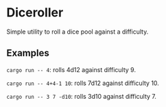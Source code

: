 # Diceroller

Simple utility to roll a dice pool against a difficulty.

## Examples

`cargo run -- 4`: rolls 4d12 against difficulty 9.

`cargo run -- 4+4-1 10`: rolls 7d12 against difficulty 10.

`cargo run -- 3 7 -d10`: rolls 3d10 against difficulty 7.
